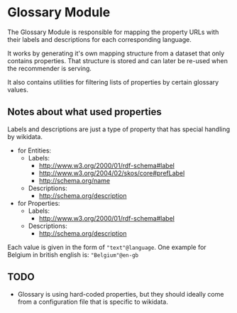 # Glossary Module

The Glossary Module is responsible for mapping the property URLs with their labels and descriptions
for each corresponding language.

It works by generating it's own mapping structure from a dataset that only contains properties. That
structure is stored and can later be re-used when the recommender is serving.

It also contains utilities for filtering lists of properties by certain glossary values.


## Notes about what used properties

Labels and descriptions are just a type of property that has special handling by wikidata.

* for Entities:
    * Labels: 
        * <http://www.w3.org/2000/01/rdf-schema#label> 
        * <http://www.w3.org/2004/02/skos/core#prefLabel> 
        * <http://schema.org/name> 
    * Descriptions: 
        * <http://schema.org/description>
* for Properties:
    * Labels:
        * <http://www.w3.org/2000/01/rdf-schema#label>
    * Descriptions: 
        * <http://schema.org/description>

Each value is given in the form of `"text"@language`. 
One example for Belgium in british english is: `"Belgium"@en-gb`

## TODO

* Glossary is using hard-coded properties, but they should ideally come from a configuration file
that is specific to wikidata.